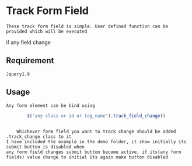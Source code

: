 Track Form Field
================
	These track form field is simple. User defined function can be provided which will be executed 
if any field change

Requirement
-----------
	Jquery1.9

Usage
------
	Any form element can be bind using
```javascript 
		$('any class or id or tag_name').track_field_change()
		
```
		Whichever form field you want to track change should be added .track_change class to it	
	I have included the example in the demo folder, it show initially its submit button is disabled when 
	any form field changes submit button become active, if its(any form fields) value change to initial its again make button disabled 



